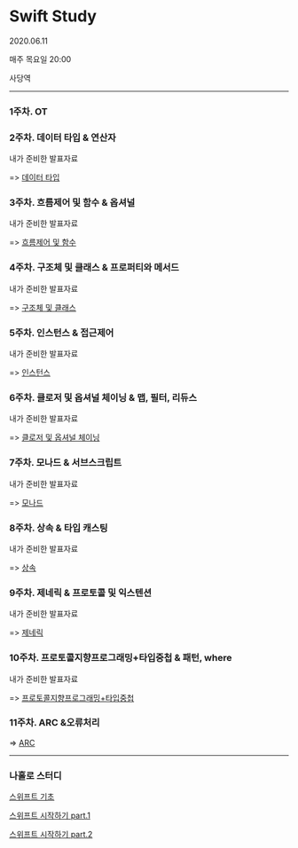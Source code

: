 # Swift Study
2020.06.11

매주 목요일 20:00

사당역

---------------

### 1주차. OT

### 2주차. 데이터 타입 & 연산자

내가 준비한 발표자료 

  => [데이터 타입](https://blog.naver.com/taerg89/222000330329)

### 3주차. 흐름제어 및 함수 & 옵셔널

내가 준비한 발표자료 

  => [흐름제어 및 함수](https://blog.naver.com/taerg89/222008761645)

### 4주차. 구조체 및 클래스 & 프로퍼티와 메서드

내가 준비한 발표자료 

  => [구조체 및 클래스](https://blog.naver.com/taerg89/222013971334)
  

### 5주차. 인스턴스 & 접근제어

내가 준비한 발표자료 

  => [인스턴스](https://blog.naver.com/taerg89/222023247299)


### 6주차. 클로저 및 옵셔널 체이닝 & 맵, 필터, 리듀스

내가 준비한 발표자료 

  => [클로저 및 옵셔널 체이닝]()
  

### 7주차. 모나드 & 서브스크립트

내가 준비한 발표자료
   
  => [모나드]()



### 8주차. 상속 & 타입 캐스팅 

내가 준비한 발표자료
   
  => [상속]()



### 9주차. 제네릭 & 프로토콜 및 익스텐션 

내가 준비한 발표자료
   
  => [제네릭]()
  




### 10주차. 프로토콜지향프로그래밍+타입중첩 & 패턴, where

내가 준비한 발표자료
   
  => [ 프로토콜지향프로그래밍+타입중첩]()
  
  

### 11주차. ARC &오류처리

  => [ARC]()




---------------

### 나홀로 스터디
[스위프트 기초](https://blog.naver.com/taerg89/221639785416)

[스위프트 시작하기 part.1](https://blog.naver.com/taerg89/221649803809)

[스위프트 시작하기 part.2](https://blog.naver.com/taerg89/221671784572)
